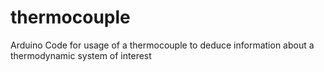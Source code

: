 # thermocouple
Arduino Code for usage of a thermocouple to deduce information about a thermodynamic system of interest
